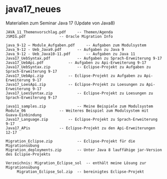 # java17_neues
Materialien zum Seminar Java 17 (Update von Java8)

	JAVA_11_Themenvorschlag.pdf		-- Themen/Agenda
	JSMIG.pdf				-- Oracle Migration Info
	
	java_9-12 – Module_Aufgaben.pdf		-- Aufgaben zum Modulsystem
	Java_9-12 - Ueb_Java9.pdf		-- Aufgaben zu Java 9
	Java_9-12 - Ueb_Java10-11.pdf		-- Aufgaben zu Java 11
	Java17_UebSyntax.pdf			-- Aufgaben zu Sprach-Erweiterung 9-17
	Java17_UebApi.pdf			-- Aufgaben zu Api-Erweiterung 9-17
	Java17_UebSyntax.zip			-- Eclipse-Projekt zu Aufgaben zu Sprach-Erweiterung 9-17
	Java17_UebApi.zip			-- Eclipse-Projekt zu Aufgaben zu Api-Erweiterung 9-17
	Java17_LoesApi.zip			-- Eclipse-Projekt zu Loesungen zu Api-Erweiterung 9-17
	Java17_LoesSyntax.zip			-- Eclipse-Projekt zu Loesungen zu Sprach-Erweiterung 9-17
	
	java11_samples.zip    			-- Meine Beispiele zum Modulsystem
	Module_06				-- Weiteres Beispiel zum Modulsystem mit Guava-Einbindung
	Java17_Language.zip			-- Eclipse-Projekt zu Sprach-Erweiterung 9-17
	Java17_APis				-- Eclipse-Projekt zu den Api-Erweiterungen 12-17
	
	Migration_Eclipse.zip			-- Eclipse-Projekt für die Migrationsübung
	Migration_deployments.zip		-- Unter Java 8 lauffähige jar-Version des Eclipse-Projekts
	
	Verzeichnis: Migration_Eclipse_sol 	-- enthält meine Lösung zur Migrationsübung
		 Migration_Eclipse_Sol.zip	-- bereinigtes Eclipse-Projekt
		
	


	
